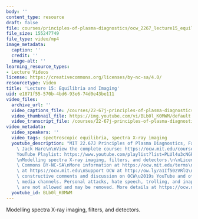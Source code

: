 ```yaml
---
body: ''
content_type: resource
draft: false
file: courses/principles-of-plasma-diagnostics/ocw_2267_lecture15_equilibria_and_imaging_360p_16_9.mp4
file_size: 155247749
file_type: video/mp4
image_metadata:
  caption: ''
  credit: ''
  image-alt: ''
learning_resource_types:
- Lecture Videos
license: https://creativecommons.org/licenses/by-nc-sa/4.0/
resourcetype: Video
title: 'Lecture 15: Equilibria and Imaging'
uid: e1871f55-570b-4bd6-93e6-74d0e43be111
video_files:
  archive_url: ''
  video_captions_file: /courses/22-67j-principles-of-plasma-diagnostics-fall-2023/14mQS8renrhlEcGCxr7rZxPR3eLIlaMbG_transcript.webvtt
  video_thumbnail_file: https://img.youtube.com/vi/BLb0l_K0MWM/default.jpg
  video_transcript_file: /courses/22-67j-principles-of-plasma-diagnostics-fall-2023/14mQS8renrhlEcGCxr7rZxPR3eLIlaMbG_transcript.pdf
video_metadata:
  video_speakers: ''
  video_tags: spectroscopic equilibria, spectra X-ray imaging
  youtube_description: "MIT 22.67J Principles of Plasma Diagnostics, Fall 2023\nInstructor:\
    \ Jack Hare\n\nView the complete course: https://ocw.mit.edu/courses/22-67j-principles-of-plasma-diagnostics-fall-2023/\n\
    YouTube Playlist: https://www.youtube.com/playlist?list=PLUl4u3cNGP61wK-NwYKZMuABl_eHBmhu4\n\
    \nModelling spectra X-ray imaging, filters, and detectors.\n\nLicense: Creative\
    \ Commons BY-NC-SA\nMore information at https://ocw.mit.edu/terms\nMore courses\
    \ at https://ocw.mit.edu\nSupport OCW at http://ow.ly/a1If50zVRlQ\n\nWe encourage\
    \ constructive comments and discussion on OCW\u2019s YouTube and other social\
    \ media channels. Personal attacks, hate speech, trolling, and inappropriate comments\
    \ are not allowed and may be removed. More details at https://ocw.mit.edu/comments.\n"
  youtube_id: BLb0l_K0MWM
---
```

Modelling spectra X-ray imaging, filters, and detectors.